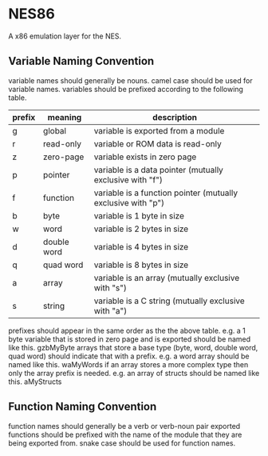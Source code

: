 
# NES86

A x86 emulation layer for the NES.

## Variable Naming Convention
variable names should generally be nouns.
camel case should be used for variable names.
variables should be prefixed according to the following table.

| prefix | meaning     | description |
|--------|-------------|-------------|
| g      | global      | variable is exported from a module |
| r      | read-only   | variable or ROM data is read-only |
| z      | zero-page   | variable exists in zero page |
| p      | pointer     | variable is a data pointer (mutually exclusive with "f") |
| f      | function    | variable is a function pointer (mutually exclusive with "p") |
| b      | byte        | variable is 1 byte in size |
| w      | word        | variable is 2 bytes in size |
| d      | double word | variable is 4 bytes in size |
| q      | quad word   | variable is 8 bytes in size |
| a      | array       | variable is an array (mutually exclusive with "s") |
| s      | string      | variable is a C string (mutually exclusive with "a") |

prefixes should appear in the same order as the the above table.
e.g. a 1 byte variable that is stored in zero page and is exported should be named like this.
    gzbMyByte
arrays that store a base type (byte, word, double word, quad word) should indicate that with a prefix.
e.g. a word array should be named like this.
    waMyWords
if an array stores a more complex type then only the array prefix is needed.
e.g. an array of structs should be named like this.
    aMyStructs

## Function Naming Convention
function names should generally be a verb or verb-noun pair
exported functions should be prefixed with the name of the module that they are being exported from.
snake case should be used for function names.
